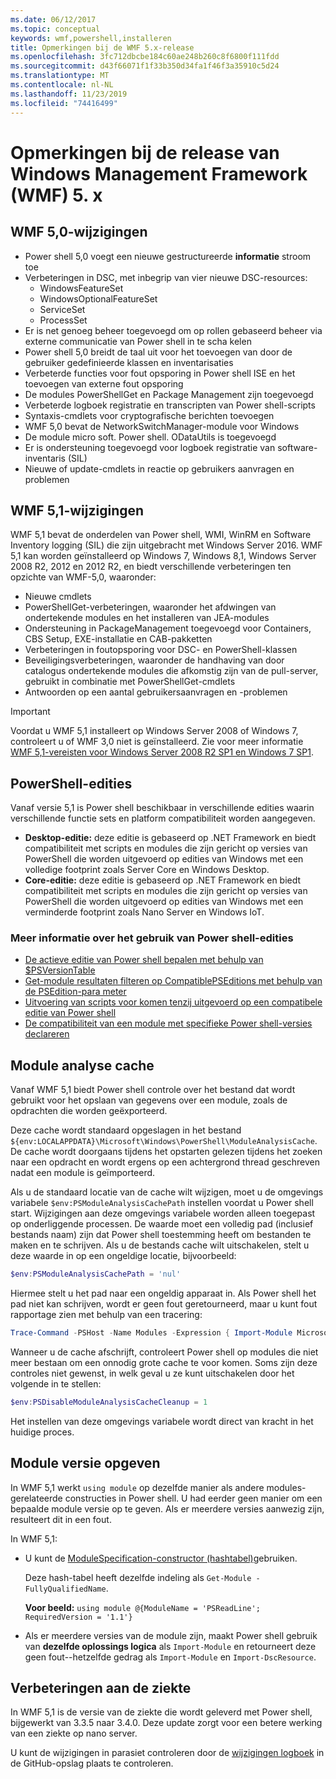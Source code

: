 ```yaml
---
ms.date: 06/12/2017
ms.topic: conceptual
keywords: wmf,powershell,installeren
title: Opmerkingen bij de WMF 5.x-release
ms.openlocfilehash: 3fc712dbcbe184c60ae248b260c8f6800f111fdd
ms.sourcegitcommit: d43f66071f1f33b350d34fa1f46f3a35910c5d24
ms.translationtype: MT
ms.contentlocale: nl-NL
ms.lasthandoff: 11/23/2019
ms.locfileid: "74416499"
---
```

# <a name="windows-management-framework-wmf-5x-release-notes"></a>Opmerkingen bij de release van Windows Management Framework (WMF) 5. x

## <a name="wmf-50-changes"></a>WMF 5,0-wijzigingen

- Power shell 5,0 voegt een nieuwe gestructureerde **informatie** stroom toe
- Verbeteringen in DSC, met inbegrip van vier nieuwe DSC-resources:
  - WindowsFeatureSet
  - WindowsOptionalFeatureSet
  - ServiceSet
  - ProcessSet
- Er is net genoeg beheer toegevoegd om op rollen gebaseerd beheer via externe communicatie van Power shell in te scha kelen
- Power shell 5,0 breidt de taal uit voor het toevoegen van door de gebruiker gedefinieerde klassen en inventarisaties
- Verbeterde functies voor fout opsporing in Power shell ISE en het toevoegen van externe fout opsporing
- De modules PowerShellGet en Package Management zijn toegevoegd
- Verbeterde logboek registratie en transcripten van Power shell-scripts
- Syntaxis-cmdlets voor cryptografische berichten toevoegen
- WMF 5,0 bevat de NetworkSwitchManager-module voor Windows
- De module micro soft. Power shell. ODataUtils is toegevoegd
- Er is ondersteuning toegevoegd voor logboek registratie van software-inventaris (SIL)
- Nieuwe of update-cmdlets in reactie op gebruikers aanvragen en problemen

## <a name="wmf-51-changes"></a>WMF 5,1-wijzigingen

WMF 5,1 bevat de onderdelen van Power shell, WMI, WinRM en Software Inventory logging (SIL) die zijn uitgebracht met Windows Server 2016. WMF 5,1 kan worden geïnstalleerd op Windows 7, Windows 8,1, Windows Server 2008 R2, 2012 en 2012 R2, en biedt verschillende verbeteringen ten opzichte van WMF-5,0, waaronder:

- Nieuwe cmdlets
- PowerShellGet-verbeteringen, waaronder het afdwingen van ondertekende modules en het installeren van JEA-modules
- Ondersteuning in PackageManagement toegevoegd voor Containers, CBS Setup, EXE-installatie en CAB-pakketten
- Verbeteringen in foutopsporing voor DSC- en PowerShell-klassen
- Beveiligingsverbeteringen, waaronder de handhaving van door catalogus ondertekende modules die afkomstig zijn van de pull-server, gebruikt in combinatie met PowerShellGet-cmdlets
- Antwoorden op een aantal gebruikersaanvragen en -problemen

> [!IMPORTANT]
> Voordat u WMF 5,1 installeert op Windows Server 2008 of Windows 7, controleert u of WMF 3,0 niet is geïnstalleerd. Zie voor meer informatie [WMF 5,1-vereisten voor Windows Server 2008 R2 SP1 en Windows 7 SP1](../setup/install-configure.md#wmf-51-prerequisites-for-windows-server-2008-r2-sp1-and-windows-7-sp1).

## <a name="powershell-editions"></a>PowerShell-edities

Vanaf versie 5,1 is Power shell beschikbaar in verschillende edities waarin verschillende functie sets en platform compatibiliteit worden aangegeven.

- **Desktop-editie:** deze editie is gebaseerd op .NET Framework en biedt compatibiliteit met scripts en modules die zijn gericht op versies van PowerShell die worden uitgevoerd op edities van Windows met een volledige footprint zoals Server Core en Windows Desktop.
- **Core-editie:** deze editie is gebaseerd op .NET Framework en biedt compatibiliteit met scripts en modules die zijn gericht op versies van PowerShell die worden uitgevoerd op edities van Windows met een verminderde footprint zoals Nano Server en Windows IoT.

### <a name="learn-more-about-using-powershell-editions"></a>Meer informatie over het gebruik van Power shell-edities

- [De actieve editie van Power shell bepalen met behulp van $PSVersionTable](/powershell/module/microsoft.powershell.core/about/about_automatic_variables)
- [Get-module resultaten filteren op CompatiblePSEditions met behulp van de PSEdition-para meter](/powershell/module/microsoft.powershell.core/get-module)
- [Uitvoering van scripts voor komen tenzij uitgevoerd op een compatibele editie van Power shell](/powershell/scripting/gallery/concepts/script-psedition-support)
- [De compatibiliteit van een module met specifieke Power shell-versies declareren](/powershell/scripting/gallery/concepts/module-psedition-support)

## <a name="module-analysis-cache"></a>Module analyse cache

Vanaf WMF 5,1 biedt Power shell controle over het bestand dat wordt gebruikt voor het opslaan van gegevens over een module, zoals de opdrachten die worden geëxporteerd.

Deze cache wordt standaard opgeslagen in het bestand `${env:LOCALAPPDATA}\Microsoft\Windows\PowerShell\ModuleAnalysisCache`. De cache wordt doorgaans tijdens het opstarten gelezen tijdens het zoeken naar een opdracht en wordt ergens op een achtergrond thread geschreven nadat een module is geïmporteerd.

Als u de standaard locatie van de cache wilt wijzigen, moet u de omgevings variabele `$env:PSModuleAnalysisCachePath` instellen voordat u Power shell start. Wijzigingen aan deze omgevings variabele worden alleen toegepast op onderliggende processen. De waarde moet een volledig pad (inclusief bestands naam) zijn dat Power shell toestemming heeft om bestanden te maken en te schrijven. Als u de bestands cache wilt uitschakelen, stelt u deze waarde in op een ongeldige locatie, bijvoorbeeld:

```powershell
$env:PSModuleAnalysisCachePath = 'nul'
```

Hiermee stelt u het pad naar een ongeldig apparaat in. Als Power shell het pad niet kan schrijven, wordt er geen fout geretourneerd, maar u kunt fout rapportage zien met behulp van een tracering:

```powershell
Trace-Command -PSHost -Name Modules -Expression { Import-Module Microsoft.PowerShell.Management -Force }
```

Wanneer u de cache afschrijft, controleert Power shell op modules die niet meer bestaan om een onnodig grote cache te voor komen. Soms zijn deze controles niet gewenst, in welk geval u ze kunt uitschakelen door het volgende in te stellen:

```powershell
$env:PSDisableModuleAnalysisCacheCleanup = 1
```

Het instellen van deze omgevings variabele wordt direct van kracht in het huidige proces.

## <a name="specifying-module-version"></a>Module versie opgeven

In WMF 5,1 werkt `using module` op dezelfde manier als andere modules-gerelateerde constructies in Power shell.
U had eerder geen manier om een bepaalde module versie op te geven. Als er meerdere versies aanwezig zijn, resulteert dit in een fout.

In WMF 5,1:

- U kunt de [ModuleSpecification-constructor (hashtabel)](/dotnet/api/microsoft.powershell.commands.modulespecification.-ctor?view=powershellsdk-1.1.0#Microsoft_PowerShell_Commands_ModuleSpecification__ctor_System_Collections_Hashtable_)gebruiken.

  Deze hash-tabel heeft dezelfde indeling als `Get-Module -FullyQualifiedName`.

  **Voor beeld:** `using module @{ModuleName = 'PSReadLine'; RequiredVersion = '1.1'}`

- Als er meerdere versies van de module zijn, maakt Power shell gebruik van **dezelfde oplossings logica** als `Import-Module` en retourneert deze geen fout--hetzelfde gedrag als `Import-Module` en `Import-DscResource`.

## <a name="improvements-to-pester"></a>Verbeteringen aan de ziekte

In WMF 5,1 is de versie van de ziekte die wordt geleverd met Power shell, bijgewerkt van 3.3.5 naar 3.4.0.
Deze update zorgt voor een betere werking van een ziekte op nano server.

U kunt de wijzigingen in parasiet controleren door de [wijzigingen logboek](https://github.com/pester/Pester/blob/master/CHANGELOG.md) in de GitHub-opslag plaats te controleren.
